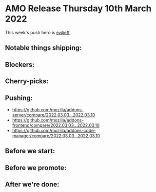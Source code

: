 # AMO Release Thursday 10th March 2022

This week's push hero is [eviljeff](https://github.com/eviljeff)

## Notable things shipping:

## Blockers:

## Cherry-picks:

## Pushing:

- https://github.com/mozilla/addons-server/compare/2022.03.03...2022.03.10
- https://github.com/mozilla/addons-frontend/compare/2022.03.03...2022.03.10
- https://github.com/mozilla/addons-code-manager/compare/2022.03.03...2022.03.10

## Before we start:

## Before we promote:

## After we're done:
